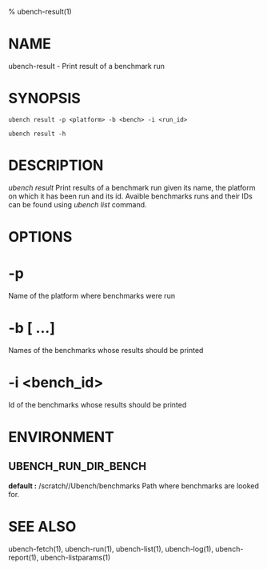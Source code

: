 % ubench-result(1)

# NAME


ubench-result -  Print result of a benchmark run

# SYNOPSIS


    ubench result -p <platform> -b <bench> -i <run_id>

    ubench result -h

# DESCRIPTION


*ubench result*   Print results of a benchmark run given its name, the platform on which it has been run and its id.
              Avaible benchmarks runs and their IDs can be found using *ubench list* command.

# OPTIONS

# -p <platform>
  Name of the platform where benchmarks were run 


# -b <bench> [<bench> ...]
  Names of the benchmarks whose results should be printed


# -i <bench_id>
  Id of the benchmarks whose results should be printed

# ENVIRONMENT


## UBENCH_RUN_DIR_BENCH
   **default :** /scratch/<user>/Ubench/benchmarks
   Path where benchmarks are looked for.

# SEE ALSO

ubench-fetch(1), ubench-run(1), ubench-list(1), ubench-log(1), ubench-report(1), ubench-listparams(1)